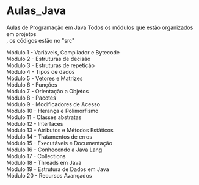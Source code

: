 # Aulas_Java
Aulas de Programação em Java
Todos os módulos que estão organizados em projetos<br/>
, os códigos estão no "src"<br/>

Módulo 1 - Variáveis, Compilador e Bytecode<br/>
Módulo 2 - Estruturas de decisão<br/>
Módulo 3 - Estruturas de repetição<br/>
Módulo 4 - Tipos de dados<br/>
Módulo 5 - Vetores e Matrizes<br/>
Módulo 6 - Funções<br/>
Módulo 7 - Orientação a Objetos<br/>
Módulo 8 - Pacotes<br/>
Módulo 9 - Modificadores de Acesso<br/>
Módulo 10 - Herança e Polimorfismo<br/>
Módulo 11 - Classes abstratas<br/>
Módulo 12 - Interfaces<br/>
Módulo 13 - Atributos e Métodos Estáticos<br/>
Módulo 14 - Tratamentos de erros<br/>
Módulo 15 - Executáveis e Documentação<br/>
Módulo 16 - Conhecendo a Java Lang<br/>
Módulo 17 - Collections<br/>
Módulo 18 - Threads em Java<br/>
Módulo 19 - Estrutura de Dados em Java<br/>
Módulo 20 - Recursos Avançados<br/>